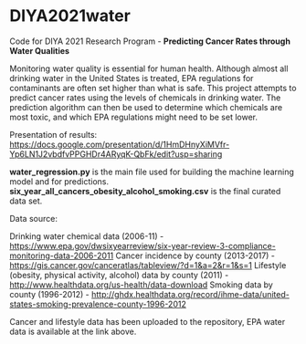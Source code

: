# DIYA2021water
Code for DIYA 2021 Research Program - **Predicting Cancer Rates through Water Qualities**

Monitoring water quality is essential for human health. Although almost all drinking water in the United States is treated, EPA regulations for contaminants are often set higher than what is safe. This project attempts to predict cancer rates using the levels of chemicals in drinking water. The prediction algorithm can then be used to determine which chemicals are most toxic, and which EPA regulations might need to be set lower. 

Presentation of results: https://docs.google.com/presentation/d/1HmDHnyXiMVfr-Yp6LN1J2vbdfvPPGHDr4ARyqK-QbFk/edit?usp=sharing


**water_regression.py** is the main file used for building the machine learning model and for predictions. **six_year_all_cancers_obesity_alcohol_smoking.csv** is the final curated data set.



Data source:

Drinking water chemical data (2006-11) - https://www.epa.gov/dwsixyearreview/six-year-review-3-compliance-monitoring-data-2006-2011
Cancer incidence by county (2013-2017) - https://gis.cancer.gov/canceratlas/tableview/?d=1&a=2&r=1&s=1
Lifestyle (obesity, physical activity, alcohol) data by county (2011) - http://www.healthdata.org/us-health/data-download
Smoking data by county (1996-2012) - http://ghdx.healthdata.org/record/ihme-data/united-states-smoking-prevalence-county-1996-2012

Cancer and lifestyle data has been uploaded to the repository, EPA water data is available at the link above.
